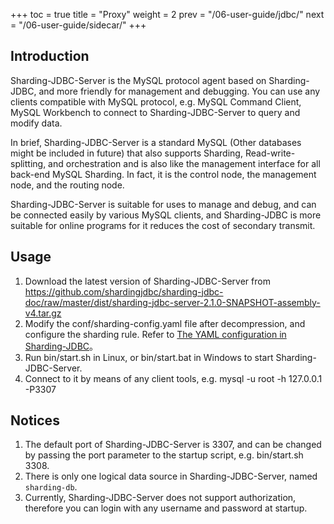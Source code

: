 +++
toc = true
title = "Proxy"
weight = 2
prev = "/06-user-guide/jdbc/"
next = "/06-user-guide/sidecar/"
+++

## Introduction

Sharding-JDBC-Server is the MySQL protocol agent based on Sharding-JDBC, and more friendly for management and debugging. You can use any clients compatible with MySQL protocol, e.g. MySQL Command Client, MySQL Workbench to connect to Sharding-JDBC-Server to query and modify data.

In brief, Sharding-JDBC-Server is a standard MySQL (Other databases might be included in future) that also supports Sharding, Read-write-splitting, and orchestration and is also like the management interface for all back-end MySQL Sharding. In fact, it is the control node, the management node, and the routing node.

Sharding-JDBC-Server is suitable for uses to manage and debug, and can be connected easily by various MySQL clients, and Sharding-JDBC is more suitable for online programs for it reduces the cost of secondary transmit.

## Usage

1. Download the latest version of Sharding-JDBC-Server from https://github.com/shardingjdbc/sharding-jdbc-doc/raw/master/dist/sharding-jdbc-server-2.1.0-SNAPSHOT-assembly-v4.tar.gz
2. Modify the conf/sharding-config.yaml file after decompression, and configure the sharding rule. Refer to [The YAML configuration in Sharding-JDBC](/02-guide/configuration/)。
3. Run bin/start.sh in Linux, or bin/start.bat in Windows to start Sharding-JDBC-Server.
4. Connect to it by means of any client tools, e.g. mysql -u root -h 127.0.0.1 -P3307

## Notices

1. The default port of Sharding-JDBC-Server is 3307, and can be changed by passing the port parameter to the startup script, e.g. bin/start.sh 3308.
2. There is only one logical data source in Sharding-JDBC-Server, named `sharding-db`.
3. Currently, Sharding-JDBC-Server does not support authorization, therefore you can login with any username and password at startup.
